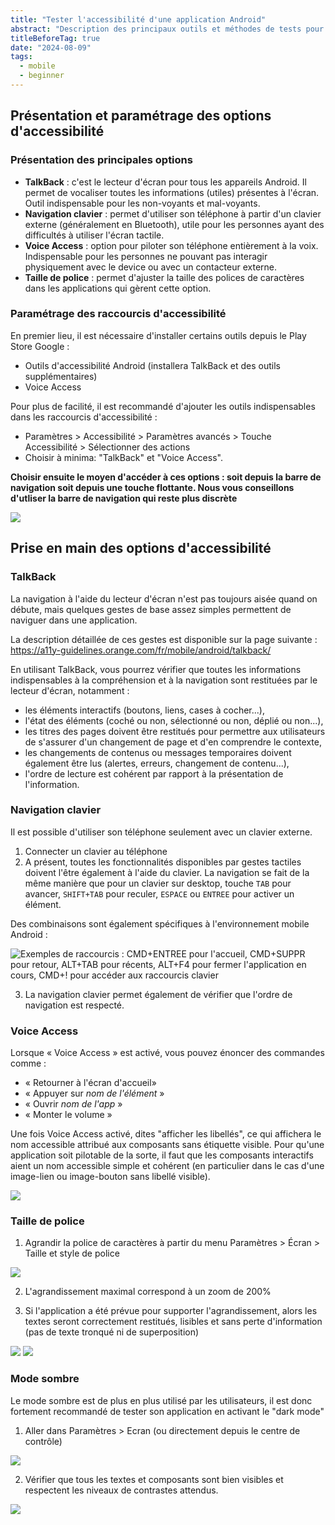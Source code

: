 ```yaml
---
title: "Tester l'accessibilité d'une application Android"
abstract: "Description des principaux outils et méthodes de tests pour évaluer rapidement l'accessibilité d'une application Android"
titleBeforeTag: true
date: "2024-08-09"
tags:
  - mobile
  - beginner
---
```


## Présentation et paramétrage des options d'accessibilité

### Présentation des principales options
- **TalkBack** : c'est le lecteur d'écran pour tous les appareils Android. Il permet de vocaliser toutes les informations (utiles) présentes à l'écran. Outil indispensable pour les non-voyants et mal-voyants.
- **Navigation clavier** : permet d'utiliser son téléphone à partir d'un clavier externe (généralement en Bluetooth), utile pour les personnes ayant des difficultés à utiliser l'écran tactile.
- **Voice Access** : option pour piloter son téléphone entièrement à la voix. Indispensable pour les personnes ne pouvant pas interagir physiquement avec le device ou avec un contacteur externe.
- **Taille de police** : permet d'ajuster la taille des polices de caractères dans les applications qui gèrent cette option.


### Paramétrage des raccourcis d'accessibilité
En premier lieu, il est nécessaire d'installer certains outils depuis le Play Store Google :
- Outils d'accessibilité Android (installera TalkBack et des outils supplémentaires)
- Voice Access

Pour plus de facilité, il est recommandé d'ajouter les outils indispensables dans les raccourcis d'accessibilité :
- Paramètres > Accessibilité > Paramètres avancés > Touche Accessibilité > Sélectionner des actions
- Choisir à minima: "TalkBack" et "Voice Access".

**Choisir ensuite le moyen d'accéder à ces options : soit depuis la barre de navigation soit depuis une touche flottante. Nous vous conseillons d'utliser la barre de navigation qui reste plus discrète**

  ![](https://github.com/user-attachments/assets/a6de7363-aa83-419c-a549-ed84c87bd10a)



## Prise en main des options d'accessibilité

### TalkBack
La navigation à l'aide du lecteur d'écran n'est pas toujours aisée quand on débute, mais quelques gestes de base assez simples permettent de naviguer dans une application.

La description détaillée de ces gestes est disponible sur la page suivante : https://a11y-guidelines.orange.com/fr/mobile/android/talkback/

En utilisant TalkBack, vous pourrez vérifier que toutes les informations indispensables à la compréhension et à la navigation sont restituées par le lecteur d'écran, notamment :
- les éléments interactifs (boutons, liens, cases à cocher...),
- l'état des éléments (coché ou non, sélectionné ou non, déplié ou non...),
- les titres des pages doivent être restitués pour permettre aux utilisateurs de s'assurer d'un changement de page et d'en comprendre le contexte,
- les changements de contenus ou messages temporaires doivent également être lus (alertes, erreurs, changement de contenu...),
- l'ordre de lecture est cohérent par rapport à la présentation de l'information.


### Navigation clavier
Il est possible d'utiliser son téléphone seulement avec un clavier externe.
1. Connecter un clavier au téléphone
2. A présent, toutes les fonctionnalités disponibles par gestes tactiles doivent l'être également à l'aide du clavier.
La navigation se fait de la même manière que pour un clavier sur desktop, touche ```TAB``` pour avancer, ```SHIFT+TAB``` pour reculer, ```ESPACE``` ou ```ENTREE``` pour activer un élément.

Des combinaisons sont également spécifiques à l'environnement mobile Android :

![Exemples de raccourcis : CMD+ENTREE pour l'accueil, CMD+SUPPR pour retour, ALT+TAB pour récents, ALT+F4 pour fermer l'application en cours, CMD+! pour accéder aux raccourcis clavier](https://github.com/user-attachments/assets/46a81d5a-5dcb-4232-a206-8baf39366eb0)


3. La navigation clavier permet également de vérifier que l'ordre de navigation est respecté.


### Voice Access
Lorsque « Voice Access » est activé, vous pouvez énoncer des commandes comme :
- « Retourner à l'écran d'accueil»
- « Appuyer sur *nom de l'élément* »
- « Ouvrir *nom de l'app* »
- « Monter le volume »

Une fois Voice Access activé, dites "afficher les libellés", ce qui affichera le nom accessible attribué aux composants sans étiquette visible. Pour qu'une application soit pilotable de la sorte, il faut que les composants interactifs aient un nom accessible simple et cohérent (en particulier dans le cas d'une image-lien ou image-bouton sans libellé visible).

![](https://github.com/user-attachments/assets/7ba3b950-435d-49a5-8df9-4420b47486d9)

### Taille de police
1. Agrandir la police de caractères à partir du menu Paramètres > Écran > Taille et style de police
   
  ![](https://github.com/user-attachments/assets/959c0d70-5516-4f74-a78c-9f6e0bd8e17e)

2. L'agrandissement maximal correspond à un zoom de 200%

3. Si l'application a été prévue pour supporter l'agrandissement, alors les textes seront correctement restitués, lisibles et sans perte d'information (pas de texte tronqué ni de superposition)

  ![](https://github.com/user-attachments/assets/7cdc7cc8-0969-4c57-b096-409dbff8a63b)  ![](https://github.com/user-attachments/assets/17375194-f66f-4515-9eb6-e20e7ec4cef5)


### Mode sombre
Le mode sombre est de plus en plus utilisé par les utilisateurs, il est donc fortement recommandé de tester son application en activant le "dark mode"

1. Aller dans Paramètres > Ecran (ou directement depuis le centre de contrôle)

  ![](https://github.com/user-attachments/assets/f49f847e-7d9f-4381-816a-55351d6590d5)


2. Vérifier que tous les textes et composants sont bien visibles et respectent les niveaux de contrastes attendus.
   
  ![](https://github.com/user-attachments/assets/0b910a56-9461-4512-8d42-9b19336b3757)
